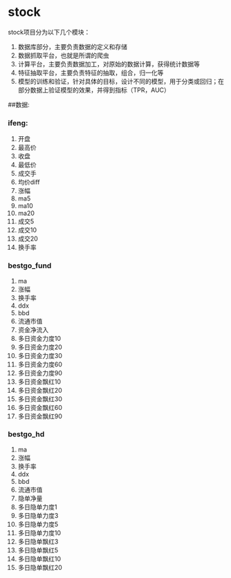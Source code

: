 # stock

stock项目分为以下几个模块：
1. 数据库部分，主要负责数据的定义和存储
2. 数据抓取平台，也就是所谓的爬虫
3. 计算平台，主要负责数据加工，对原始的数据计算，获得统计数据等
4. 特征抽取平台，主要负责特征的抽取，组合，归一化等
5. 模型的训练和验证，针对具体的目标，设计不同的模型，用于分类或回归；在部分数据上验证模型的效果，并得到指标（TPR，AUC）


##数据:
### ifeng:
1. 开盘
2. 最高价
3. 收盘
4. 最低价
5. 成交手
6. 均价diff
7. 涨幅
8. ma5
9. ma10
10. ma20
11. 成交5
12. 成交10
13. 成交20
14. 换手率

### bestgo_fund
1. ma
2. 涨幅
3. 换手率
4. ddx
5. bbd
6. 流通市值
7. 资金净流入
8. 多日资金力度10
9. 多日资金力度20
10. 多日资金力度30
11. 多日资金力度60
12. 多日资金力度90
13. 多日资金飘红10
14. 多日资金飘红20
15. 多日资金飘红30
16. 多日资金飘红60
17. 多日资金飘红90


### bestgo_hd
1. ma
2. 涨幅
3. 换手率
4. ddx
5. bbd
6. 流通市值
7. 隐单净量
8. 多日隐单力度1
9. 多日隐单力度3
10. 多日隐单力度5
11. 多日隐单力度10
12. 多日隐单飘红3
13. 多日隐单飘红5
14. 多日隐单飘红10
15. 多日隐单飘红20
